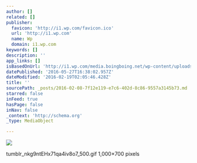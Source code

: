 ```yaml
---
author: []
related: []
publisher:
  favicon: 'http://i1.wp.com/favicon.ico'
  url: 'http://i1.wp.com'
  name: Wp
  domain: i1.wp.com
keywords: []
description: ''
app_links: []
isBasedOnUrl: 'http://i1.wp.com/media.boingboing.net/wp-content/uploads/2015/03/tumblr_nkg9ntEHx71qa4iv8o7_500.gif?zoom=2&w=680'
datePublished: '2016-05-27T16:38:02.957Z'
dateModified: '2016-02-19T02:05:46.428Z'
title: ''
sourcePath: _posts/2016-02-08-7f12e119-e7c6-402d-8c86-9557a3145b73.md
starred: false
inFeed: true
hasPage: false
inNav: false
_context: 'http://schema.org'
_type: MediaObject

---
```

<article style=""><img src="http://i1.wp.com/media.boingboing.net/wp-content/uploads/2015/03/tumblr_nkg9ntEHx71qa4iv8o7_500.gif?zoom=2&amp;w=680" /></article>

tumblr\_nkg9ntEHx71qa4iv8o7\_500.gif 1,000×700 pixels